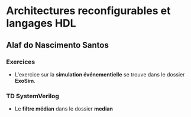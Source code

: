 # Architectures reconfigurables et langages HDL
## Alaf do Nascimento Santos

### Exercices

- L'exercice sur la **simulation événementielle** se trouve dans le dossier **ExoSim**.

### TD SystemVerilog
- Le **filtre médian** dans le dossier **median**
